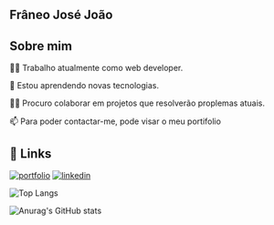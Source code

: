 ##  Frâneo José João

## Sobre mim
👩‍💻 Trabalho atualmente como web developer.

🧠 Estou aprendendo novas tecnologias.

👯‍♀️ Procuro colaborar em projetos que resolverão proplemas atuais.

📫 Para poder contactar-me, pode visar o meu portifolio
## 🔗 Links
[![portfolio](https://img.shields.io/badge/my_portfolio-000?style=for-the-badge&logo=ko-fi&logoColor=white)](https://franeojosejoao.github.io/Personal-Portfolio/)
[![linkedin](https://img.shields.io/badge/linkedin-0A66C2?style=for-the-badge&logo=linkedin&logoColor=white)](https://www.linkedin.com/in/franeo-jo%C3%A3o-478630304/)

![Top Langs](https://github-readme-stats.vercel.app/api/top-langs/?username=FraneoJJ&langs_count=8)

![Anurag's GitHub stats](https://github-readme-stats.vercel.app/api?username=FraneoJJ&theme=transparent&show_icons=true)






